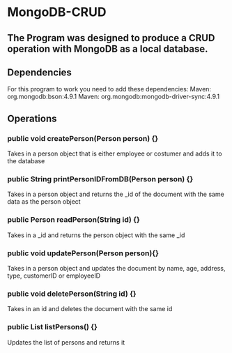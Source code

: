 # MongoDB-CRUD

## The Program was designed to produce a CRUD operation with MongoDB as a local database.

## Dependencies
For this program to work you need to add these dependencies:  Maven: org.mongodb:bson:4.9.1
    Maven: org.mongodb:mongodb-driver-sync:4.9.1

## Operations
### public void createPerson(Person person) {}
Takes in a person object that is either employee or costumer and adds it to the database

### public String printPersonIDFromDB(Person person) {}
Takes in a person object and returns the _id of the document with the same data as the person object

### public Person readPerson(String id) {}
Takes in a _id and returns the person object with the same _id

### public void updatePerson(Person person){}
Takes in a person object and updates the document by name, age, address, type, customerID or employeeID

### public void deletePerson(String id) {}
Takes in an id and deletes the document with the same id

### public List<Person> listPersons() {}
Updates the list of persons and returns it
